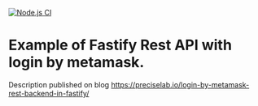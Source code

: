 [![Node.js CI](https://github.com/gustawdaniel/metamask-fastify-rest-api/actions/workflows/node.js.yml/badge.svg?branch=main)](https://github.com/gustawdaniel/metamask-fastify-rest-api/actions/workflows/node.js.yml)

# Example of Fastify Rest API with login by metamask.

Description published on blog https://preciselab.io/login-by-metamask-rest-backend-in-fastify/
